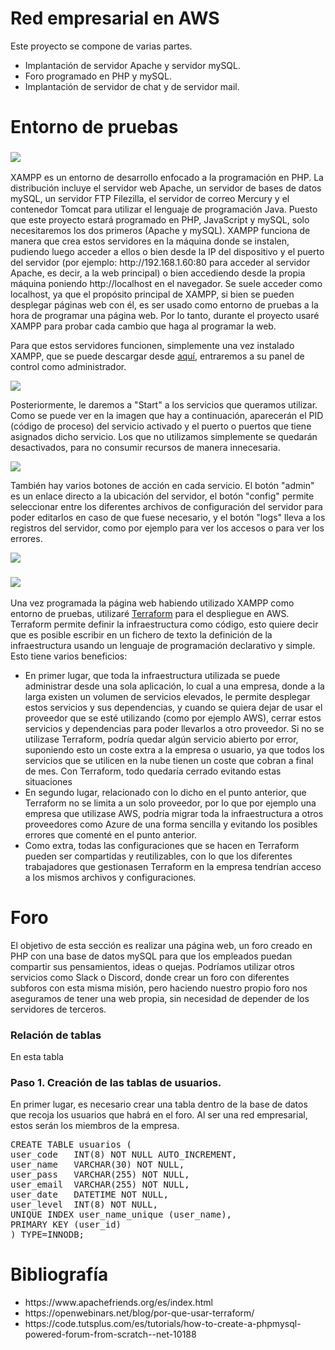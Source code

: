 # Red empresarial en AWS
<p>Este proyecto se compone de varias partes.</p>
<ul>
  <li>Implantación de servidor Apache y servidor mySQL.</li>
  <li>Foro programado en PHP y mySQL.</li>
  <li>Implantación de servidor de chat y de servidor mail.</li>
</ul>

# Entorno de pruebas
<h3><img src="https://user-images.githubusercontent.com/76048388/199499904-ccf173ce-fb43-4ca6-95d0-b251fd15381c.png"></h3>
<p>XAMPP es un entorno de desarrollo enfocado a la programación en PHP. La distribución incluye el servidor web Apache, un servidor de bases de datos mySQL, un servidor FTP Filezilla, el servidor de correo Mercury y el contenedor Tomcat para utilizar el lenguaje de programación Java. Puesto que este proyecto estará programado en PHP, JavaScript y mySQL, solo necesitaremos los dos primeros (Apache y mySQL). XAMPP funciona de manera que crea estos servidores en la máquina donde se instalen, pudiendo luego acceder a ellos o bien desde la IP del dispositivo y el puerto del servidor (por ejemplo: http://192.168.1.60:80 para acceder al servidor Apache, es decir, a la web principal) o bien accediendo desde la propia máquina poniendo http://localhost en el navegador. Se suele acceder como localhost, ya que el propósito principal de XAMPP, si bien se pueden desplegar páginas web con él, es ser usado como entorno de pruebas a la hora de programar una página web. Por lo tanto, durante el proyecto usaré XAMPP para probar cada cambio que haga al programar la web.</p>
<p>Para que estos servidores funcionen, simplemente una vez instalado XAMPP, que se puede descargar desde <a href="https://www.apachefriends.org/es/index.html">aquí</a>, entraremos a su panel de control como administrador.</p>
<img src="https://user-images.githubusercontent.com/76048388/199494030-504ff5a0-0205-41ee-b8f0-bfc5e50b988e.png">
<p>Posteriormente, le daremos a "Start" a los servicios que queramos utilizar. Como se puede ver en la imagen que hay a continuación, aparecerán el PID (código de proceso) del servicio activado y el puerto o puertos que tiene asignados dicho servicio. Los que no utilizamos simplemente se quedarán desactivados, para no consumir recursos de manera innecesaria.</p>

<img src="https://user-images.githubusercontent.com/76048388/199494882-3bef7d3e-0c5e-400e-983b-c148b6b33413.png">

<p>También hay varios botones de acción en cada servicio. El botón "admin" es un enlace directo a la ubicación del servidor, el botón "config" permite seleccionar entre los diferentes archivos de configuración del servidor para poder editarlos en caso de que fuese necesario, y el botón "logs" lleva a los registros del servidor, como por ejemplo para ver los accesos o para ver los errores.</p>

<img src="https://user-images.githubusercontent.com/76048388/199495163-803e9d1c-8870-46e7-8de0-f3e72d60076f.png">

<br/>

<h3><img src="https://user-images.githubusercontent.com/76048388/199499673-c9b32c6c-d811-4aec-b8b8-a928749529b2.png"></h3>
<p>Una vez programada la página web habiendo utilizado XAMPP como entorno de pruebas, utilizaré <a href="https://www.terraform.io">Terraform</a> para el despliegue en AWS. Terraform permite definir la infraestructura como código, esto quiere decir que es posible escribir en un fichero de texto la definición de la infraestructura usando un lenguaje de programación declarativo y simple. Esto tiene varios beneficios:
<ul>
<li>En primer lugar, que toda la infraestructura utilizada se puede administrar desde una sola aplicación, lo cual a una empresa, donde a la larga existen un volumen de servicios elevados, le permite desplegar estos servicios y sus dependencias, y cuando se quiera dejar de usar el proveedor que se esté utilizando (como por ejemplo AWS), cerrar estos servicios y dependencias para poder llevarlos a otro proveedor. Si no se utilizase Terraform, podría quedar algún servicio abierto por error, suponiendo esto un coste extra a la empresa o usuario, ya que todos los servicios que se utilicen en la nube tienen un coste que cobran a final de mes. Con Terraform, todo quedaría cerrado evitando estas situaciones</li>
<li>En segundo lugar, relacionado con lo dicho en el punto anterior, que Terraform no se limita a un solo proveedor, por lo que por ejemplo una empresa que utilizase AWS, podría migrar toda la infraestructura a otros proveedores como Azure de una forma sencilla y evitando los posibles errores que comenté en el punto anterior.</li>
<li>Como extra, todas las configuraciones que se hacen en Terraform pueden ser compartidas y reutilizables, con lo que los diferentes trabajadores que gestionasen Terraform en la empresa tendrían acceso a los mismos archivos y configuraciones.</li>
</ul>


# Foro
<p>El objetivo de esta sección es realizar una página web, un foro creado en PHP con una base de datos mySQL para que los empleados puedan compartir sus pensamientos, ideas o quejas. Podríamos utilizar otros servicios como Slack o Discord, donde crear un foro con diferentes subforos con esta misma misión, pero haciendo nuestro propio foro nos aseguramos de tener una web propia, sin necesidad de depender de los servidores de terceros.</p>
<h3>Relación de tablas</h3>
En esta tabla

<h3>Paso 1. Creación de las tablas de usuarios.</h3>
<p>En primer lugar, es necesario crear una tabla dentro de la base de datos que recoja los usuarios que habrá en el foro. Al ser una red empresarial, estos serán los miembros de la empresa.</p>

<pre>CREATE TABLE usuarios (
user_code   INT(8) NOT NULL AUTO_INCREMENT,
user_name   VARCHAR(30) NOT NULL,
user_pass   VARCHAR(255) NOT NULL,
user_email  VARCHAR(255) NOT NULL,
user_date   DATETIME NOT NULL,
user_level  INT(8) NOT NULL,
UNIQUE INDEX user_name_unique (user_name),
PRIMARY KEY (user_id)
) TYPE=INNODB;</pre>

# Bibliografía
<ul>
<li>https://www.apachefriends.org/es/index.html</li>
<li>https://openwebinars.net/blog/por-que-usar-terraform/</li>
<li>https://code.tutsplus.com/es/tutorials/how-to-create-a-phpmysql-powered-forum-from-scratch--net-10188</li>
</ul>
